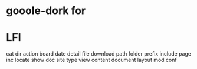 # gooole-dork for 

# LFI
cat
dir
action
board
date
detail
file
download
path
folder
prefix
include
page
inc
locate
show
doc
site
type
view
content
document
layout
mod
conf
